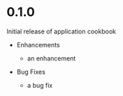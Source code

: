 # 0.1.0

Initial release of application cookbook

* Enhancements
  * an enhancement

* Bug Fixes
  * a bug fix
